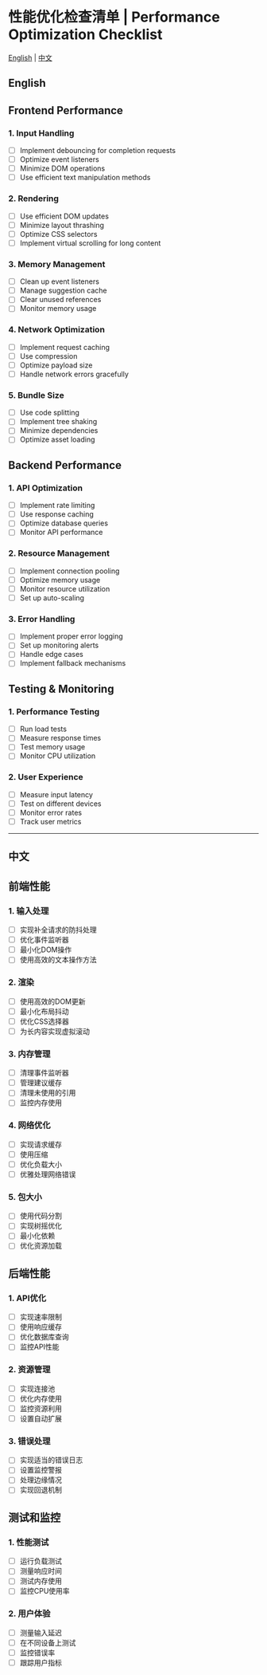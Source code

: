 # 性能优化检查清单 | Performance Optimization Checklist

[English](#english) | [中文](#chinese)

<h2 id="english">English</h2>

## Frontend Performance

### 1. Input Handling
- [ ] Implement debouncing for completion requests
- [ ] Optimize event listeners
- [ ] Minimize DOM operations
- [ ] Use efficient text manipulation methods

### 2. Rendering
- [ ] Use efficient DOM updates
- [ ] Minimize layout thrashing
- [ ] Optimize CSS selectors
- [ ] Implement virtual scrolling for long content

### 3. Memory Management
- [ ] Clean up event listeners
- [ ] Manage suggestion cache
- [ ] Clear unused references
- [ ] Monitor memory usage

### 4. Network Optimization
- [ ] Implement request caching
- [ ] Use compression
- [ ] Optimize payload size
- [ ] Handle network errors gracefully

### 5. Bundle Size
- [ ] Use code splitting
- [ ] Implement tree shaking
- [ ] Minimize dependencies
- [ ] Optimize asset loading

## Backend Performance

### 1. API Optimization
- [ ] Implement rate limiting
- [ ] Use response caching
- [ ] Optimize database queries
- [ ] Monitor API performance

### 2. Resource Management
- [ ] Implement connection pooling
- [ ] Optimize memory usage
- [ ] Monitor resource utilization
- [ ] Set up auto-scaling

### 3. Error Handling
- [ ] Implement proper error logging
- [ ] Set up monitoring alerts
- [ ] Handle edge cases
- [ ] Implement fallback mechanisms

## Testing & Monitoring

### 1. Performance Testing
- [ ] Run load tests
- [ ] Measure response times
- [ ] Test memory usage
- [ ] Monitor CPU utilization

### 2. User Experience
- [ ] Measure input latency
- [ ] Test on different devices
- [ ] Monitor error rates
- [ ] Track user metrics

---

<h2 id="chinese">中文</h2>

## 前端性能

### 1. 输入处理
- [ ] 实现补全请求的防抖处理
- [ ] 优化事件监听器
- [ ] 最小化DOM操作
- [ ] 使用高效的文本操作方法

### 2. 渲染
- [ ] 使用高效的DOM更新
- [ ] 最小化布局抖动
- [ ] 优化CSS选择器
- [ ] 为长内容实现虚拟滚动

### 3. 内存管理
- [ ] 清理事件监听器
- [ ] 管理建议缓存
- [ ] 清理未使用的引用
- [ ] 监控内存使用

### 4. 网络优化
- [ ] 实现请求缓存
- [ ] 使用压缩
- [ ] 优化负载大小
- [ ] 优雅处理网络错误

### 5. 包大小
- [ ] 使用代码分割
- [ ] 实现树摇优化
- [ ] 最小化依赖
- [ ] 优化资源加载

## 后端性能

### 1. API优化
- [ ] 实现速率限制
- [ ] 使用响应缓存
- [ ] 优化数据库查询
- [ ] 监控API性能

### 2. 资源管理
- [ ] 实现连接池
- [ ] 优化内存使用
- [ ] 监控资源利用
- [ ] 设置自动扩展

### 3. 错误处理
- [ ] 实现适当的错误日志
- [ ] 设置监控警报
- [ ] 处理边缘情况
- [ ] 实现回退机制

## 测试和监控

### 1. 性能测试
- [ ] 运行负载测试
- [ ] 测量响应时间
- [ ] 测试内存使用
- [ ] 监控CPU使用率

### 2. 用户体验
- [ ] 测量输入延迟
- [ ] 在不同设备上测试
- [ ] 监控错误率
- [ ] 跟踪用户指标 